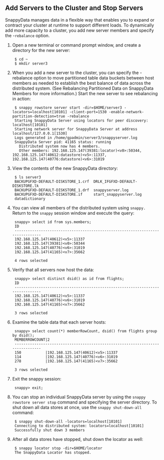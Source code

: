 ## Add Servers to the Cluster and Stop Servers
SnappyData manages data in a flexible way that enables you to expand or contract your cluster at runtime to support different loads. To dynamically add more capacity to a cluster, you add new server members and specify the -`rebalance` option.

1. Open a new terminal or command prompt window, and create a directory for the new server:

        $ cd ~
        $ mkdir server3        

2. When you add a new server to the cluster, you can specify the -rebalance option to move partitioned table data buckets between host members as needed to establish the best balance of data across the distributed system. (See Rebalancing Partitioned Data on SnappyData Members for more information.) Start the new server to see rebalancing in action:

        $ snappy rowstore server start -dir=$HOME/server3 -locators=localhost[10101] -client-port=1530 -enable-network-partition-detection=true -rebalance
        Starting SnappyData Server using locators for peer discovery: localhost[10101]
        Starting network server for SnappyData Server at address localhost/127.0.0.1[1530]
        Logs generated in /home/gpadmin/server3/snappyserver.log
        SnappyData Server pid: 41165 status: running
          Distributed system now has 4 members.
          Other members: 192.168.125.147(39381:locator)<v0>:50344, 192.168.125.147(40612:datastore)<v5>:11337, 192.168.125.147(40776:datastore)<v6>:31019

3. View the contents of the new SnappyData directory:

        $ ls server3
        BACKUPGFXD-DEFAULT-DISKSTORE_1.crf  DRLK_IFGFXD-DEFAULT-DISKSTORE.lk
        BACKUPGFXD-DEFAULT-DISKSTORE_1.drf  snappyserver.log
        BACKUPGFXD-DEFAULT-DISKSTORE.if     start_snappyserver.log
        datadictionary

4. You can view all members of the distributed system using `snappy.` Return to the `snappy` session window and execute the query:

        snappy> select id from sys.members;
        ID                                                                             
        -------------------------------------------------------------------------------
        192.168.125.147(40612)<v5>:11337                                               
        192.168.125.147(39381)<v0>:50344                                               
        192.168.125.147(40776)<v6>:31019                                               
        192.168.125.147(41165)<v7>:35662                                               
        
        4 rows selected

5. Verify that all servers now host the data:

        snappy> select distinct dsid() as id from flights;
        ID                                                                             
        -------------------------------------------------------------------------------
        192.168.125.147(40612)<v5>:11337                                               
        192.168.125.147(40776)<v6>:31019                                               
        192.168.125.147(41165)<v7>:35662                                               
        
        3 rows selected

6. Examine the table data that each server hosts:

        snappy> select count(*) memberRowCount, dsid() from flights group by dsid();
        MEMBERROWCOUNT|2                                                               
        -------------------------------------------------------------------------------
        150           |192.168.125.147(40612)<v5>:11337                                
        114           |192.168.125.147(40776)<v6>:31019                                
        278           |192.168.125.147(41165)<v7>:35662                                
        
        3 rows selected

7. Exit the snappy session:

        snappy> exit;

8. You can stop an individual SnappyData server by using the `snappy rowstore server stop` command and specifying the server directory. To shut down all data stores at once, use the `snappy shut-down-all` command:

        $ snappy shut-down-all -locators=localhost[10101]
        Connecting to distributed system: locators=localhost[10101]
        Successfully shut down 3 members

9. After all data stores have stopped, shut down the locator as well:

        $ snappy locator stop -dir=$HOME/locator
        The SnappyData Locator has stopped.

